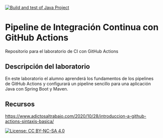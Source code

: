 [![Build and test of Java Project](https://github.com/ETSISI-EMS/ems2023_lab_1_3_ci_github_actions-roberto-3/actions/workflows/main.yml/badge.svg)](https://github.com/ETSISI-EMS/ems2023_lab_1_3_ci_github_actions-roberto-3/actions/workflows/main.yml)

# Pipeline de Integración Continua con GitHub Actions

Repositorio para el laboratorio de CI con GitHub Actions

## Descripción del laboratorio

En este laboratorio el alumno aprenderá los fundamentos de los pipelines de GitHub Actions y configurará un pipeline
sencillo para una aplicación Java con Spring Boot y Maven. 

## Recursos
https://www.adictosaltrabajo.com/2020/10/28/introduccion-a-github-actions-sintaxis-basica/

[![License: CC BY-NC-SA 4.0](https://img.shields.io/badge/License-CC_BY--NC--SA_4.0-lightgrey.svg)](https://creativecommons.org/licenses/by-nc-sa/4.0/)
